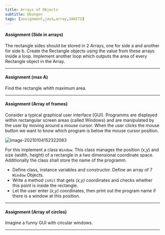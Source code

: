 ```yaml
---
title: Arrays of Objects
subtitle: Übungen
tags: [assignment,java,array,3AHITS]
---
```




#### Assignment (Side in arrays)

The rectangle sides should be stored in 2 Arrays, one for side a and another for side b. Create the Rectangle objects using the value from these arrays inside a loop. Implement another loop which outputs the area of every Rectangle object in the Array.



---

#### Assignment (max A)

Find the rectangle whith maximum area.



---

#### Assignment (Array of frames)

Consider a typical graphical user interface (GUI). Programms are displayed within rectangular screen areas (called Windows) and are manipulated by the user by moving around a mouse cursor. When the user clicks the mouse button we want to know which program is below the mouse cursor position.

![image-20210104152322083](fig/image-20210104152322083.png)

For this implement a class  `Window`. This class manages the position (x,y) and size (width, height) of a rectangle in a two dimensional coordinate space. Additionally the class shall store the name of the programm.

- Define class, instance variables and constructor.
  Define an array of 7 `Window` Objects.
- Write a method `isHit` that gets *(x,y)* coordinates and checks whether this point is inside the rectangle. 
- Let the user enter *(x,y)​* coordinates, then print out the program name if there is a window at this position.



---

#### Assignment (Array of circles)

Imagine a funny GUI with circular windows.

---


